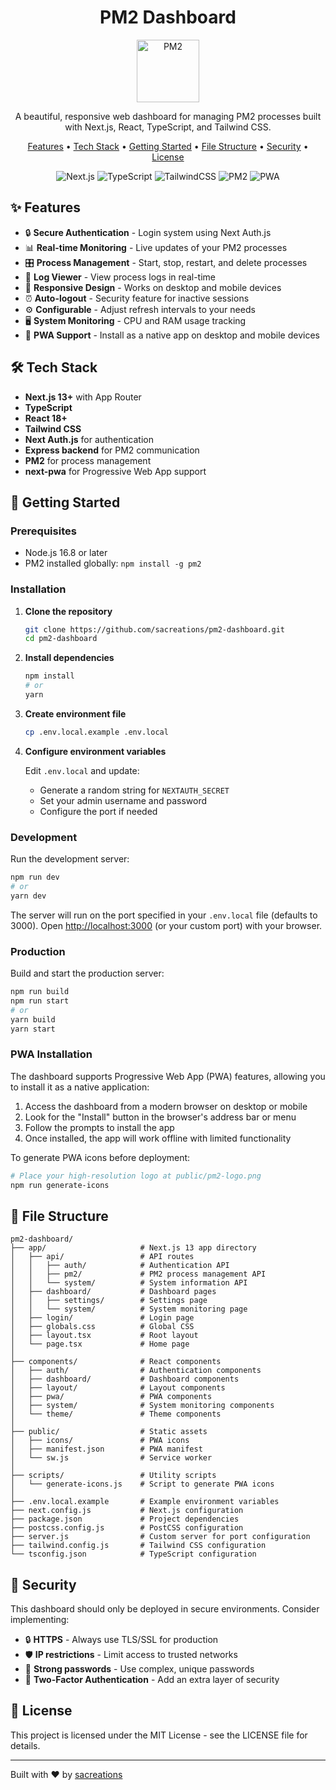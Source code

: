 <div align="center">
  <h1>PM2 Dashboard</h1>
  <img src="https://cdn.jsdelivr.net/gh/devicons/devicon/icons/nodejs/nodejs-original.svg" width="100" height="100" alt="PM2" />
  <p>A beautiful, responsive web dashboard for managing PM2 processes built with Next.js, React, TypeScript, and Tailwind CSS.</p>
  <p>
    <a href="#-features">Features</a> •
    <a href="#-tech-stack">Tech Stack</a> •
    <a href="#-getting-started">Getting Started</a> •
    <a href="#-file-structure">File Structure</a> •
    <a href="#-security">Security</a> •
    <a href="#-license">License</a>
  </p>
  <p>
    <img src="https://img.shields.io/badge/next.js-000000?style=for-the-badge&logo=nextdotjs&logoColor=white" alt="Next.js" />
    <img src="https://img.shields.io/badge/TypeScript-007ACC?style=for-the-badge&logo=typescript&logoColor=white" alt="TypeScript" />
    <img src="https://img.shields.io/badge/Tailwind_CSS-38B2AC?style=for-the-badge&logo=tailwind-css&logoColor=white" alt="TailwindCSS" />
    <img src="https://img.shields.io/badge/PM2-2B037A?style=for-the-badge&logo=pm2&logoColor=white" alt="PM2" />
    <img src="https://img.shields.io/badge/PWA-5A0FC8?style=for-the-badge&logo=pwa&logoColor=white" alt="PWA" />
  </p>
</div>

## ✨ Features

- 🔒 **Secure Authentication** - Login system using Next Auth.js
- 📊 **Real-time Monitoring** - Live updates of your PM2 processes
- 🎛️ **Process Management** - Start, stop, restart, and delete processes
- 📜 **Log Viewer** - View process logs in real-time
- 📱 **Responsive Design** - Works on desktop and mobile devices
- ⏰ **Auto-logout** - Security feature for inactive sessions
- ⚙️ **Configurable** - Adjust refresh intervals to your needs
- 🖥️ **System Monitoring** - CPU and RAM usage tracking
- 📲 **PWA Support** - Install as a native app on desktop and mobile devices

## 🛠️ Tech Stack

- **Next.js 13+** with App Router
- **TypeScript**
- **React 18+**
- **Tailwind CSS**
- **Next Auth.js** for authentication
- **Express backend** for PM2 communication
- **PM2** for process management
- **next-pwa** for Progressive Web App support

## 🚀 Getting Started

### Prerequisites

- Node.js 16.8 or later
- PM2 installed globally: `npm install -g pm2`

### Installation

1. **Clone the repository**

    ```bash
    git clone https://github.com/sacreations/pm2-dashboard.git
    cd pm2-dashboard
    ```

2. **Install dependencies**

    ```bash
    npm install
    # or
    yarn
    ```

3. **Create environment file**

    ```bash
    cp .env.local.example .env.local
    ```

4. **Configure environment variables**

    Edit `.env.local` and update:
    - Generate a random string for `NEXTAUTH_SECRET`
    - Set your admin username and password
    - Configure the port if needed

### Development

Run the development server:

```bash
npm run dev
# or
yarn dev
```

The server will run on the port specified in your `.env.local` file (defaults to 3000).
Open [http://localhost:3000](http://localhost:3000) (or your custom port) with your browser.

### Production

Build and start the production server:

```bash
npm run build
npm run start
# or
yarn build
yarn start
```

### PWA Installation

The dashboard supports Progressive Web App (PWA) features, allowing you to install it as a native application:

1. Access the dashboard from a modern browser on desktop or mobile
2. Look for the "Install" button in the browser's address bar or menu
3. Follow the prompts to install the app
4. Once installed, the app will work offline with limited functionality

To generate PWA icons before deployment:

```bash
# Place your high-resolution logo at public/pm2-logo.png
npm run generate-icons
```

## 📁 File Structure

```text
pm2-dashboard/
├── app/                     # Next.js 13 app directory
│   ├── api/                 # API routes
│   │   ├── auth/            # Authentication API
│   │   ├── pm2/             # PM2 process management API
│   │   └── system/          # System information API
│   ├── dashboard/           # Dashboard pages
│   │   ├── settings/        # Settings page
│   │   └── system/          # System monitoring page
│   ├── login/               # Login page
│   ├── globals.css          # Global CSS
│   ├── layout.tsx           # Root layout
│   └── page.tsx             # Home page
│
├── components/              # React components
│   ├── auth/                # Authentication components
│   ├── dashboard/           # Dashboard components
│   ├── layout/              # Layout components
│   ├── pwa/                 # PWA components
│   ├── system/              # System monitoring components
│   └── theme/               # Theme components
│
├── public/                  # Static assets
│   ├── icons/               # PWA icons
│   ├── manifest.json        # PWA manifest
│   └── sw.js                # Service worker
│
├── scripts/                 # Utility scripts
│   └── generate-icons.js    # Script to generate PWA icons
│
├── .env.local.example       # Example environment variables
├── next.config.js           # Next.js configuration
├── package.json             # Project dependencies
├── postcss.config.js        # PostCSS configuration
├── server.js                # Custom server for port configuration
├── tailwind.config.js       # Tailwind CSS configuration
└── tsconfig.json            # TypeScript configuration
```

## 🔐 Security

This dashboard should only be deployed in secure environments. Consider implementing:

- 🔒 **HTTPS** - Always use TLS/SSL for production
- 🛡️ **IP restrictions** - Limit access to trusted networks
- 🔑 **Strong passwords** - Use complex, unique passwords
- 👤 **Two-Factor Authentication** - Add an extra layer of security

## 📄 License

This project is licensed under the MIT License - see the LICENSE file for details.

---

Built with ❤️ by [sacreations](https://github.com/sacreations)
